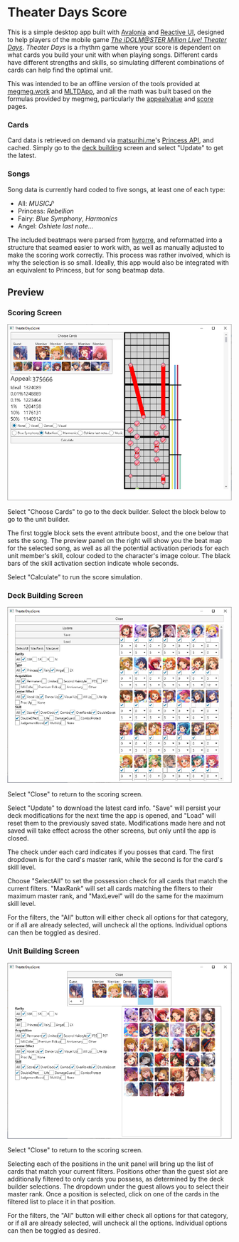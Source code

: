 # Theater Days Score

This is a simple desktop app built with [Avalonia](https://www.avaloniaui.net/) and [Reactive UI](https://www.reactiveui.net/), designed to help players of the mobile game [_The iDOLM@STER Million Live! Theater Days_](https://millionlive.idolmaster.jp/theaterdays/). _Theater Days_ is a rhythm game where your score is dependent on what cards you build your unit with when playing songs. Different cards have different strengths and skills, so simulating different combinations of cards can help find the optimal unit.

This was intended to be an offline version of the tools provided at [megmeg.work](https://megmeg.work/mltd/) and [MLTDApp](https://app.i-mas.ml/), and all the math was built based on the formulas provided by megmeg, particularly the [appealvalue](https://megmeg.work/basic_information/formula/appealvalue/) and [score](https://megmeg.work/basic_information/formula/score/) pages.

### Cards

Card data is retrieved on demand via [matsurihi.me](https://matsurihi.me)'s [Princess API](https://api.matsurihi.me/docs/), and cached. Simply go to the [deck building](#deck-bulding-screen) screen and select "Update" to get the latest.

### Songs

Song data is currently hard coded to five songs, at least one of each type:

* All: _MUSIC♪_
* Princess: _Rebellion_
* Fairy: _Blue Symphony_, _Harmonics_
* Angel: _Oshiete last note..._

The included beatmaps were parsed from [hyrorre](https://million.hyrorre.com/), and reformatted into a structure that seamed easier to work with, as well as manually adjusted to make the scoring work correctly. This process was rather involved, which is why the selection is so small. Ideally, this app would also be integrated with an equivalent to Princess, but for song beatmap data.

## Preview

### Scoring Screen

![](Docs/Score.png)

Select "Choose Cards" to go to the deck builder. Select the block below to go to the unit builder.

The first toggle block sets the event attribute boost, and the one below that sets the song. The preview panel on the right will show you the beat map for the selected song, as well as all the potential activation periods for each unit member's skill, colour coded to the character's image colour. The black bars of the skill activation section indicate whole seconds.

Select "Calculate" to run the score simulation.

### Deck Building Screen

![](Docs/Deck.png)

Select "Close" to return to the scoring screen.

Select "Update" to download the latest card info. "Save" will persist your deck modifications for the next time the app is opened, and "Load" will reset them to the previously saved state. Modifications made here and not saved will take effect across the other screens, but only until the app is closed.

The check under each card indicates if you posses that card. The first dropdown is for the card's master rank, while the second is for the card's skill level.

Choose "SelectAll" to set the possession check for all cards that match the current filters. "MaxRank" will set all cards matching the filters to their maximum master rank, and "MaxLevel" will do the same for the maximum skill level.

For the filters, the "All" button will either check all options for that category, or if all are already selected, will uncheck all the options. Individual options can then be toggled as desired.

### Unit Building Screen

![](Docs/Unit.png)

Select "Close" to return to the scoring screen.

Selecting each of the positions in the unit panel will bring up the list of cards that match your current filters. Positions other than the guest slot are additionally filtered to only cards you possess, as determined by the deck builder selections. The dropdown under the guest allows you to select their master rank. Once a position is selected, click on one of the cards in the filtered list to place it in that position.

For the filters, the "All" button will either check all options for that category, or if all are already selected, will uncheck all the options. Individual options can then be toggled as desired.